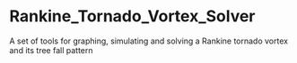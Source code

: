 # Rankine_Tornado_Vortex_Solver
 A set of tools for graphing, simulating and solving a Rankine tornado vortex and its tree fall pattern
